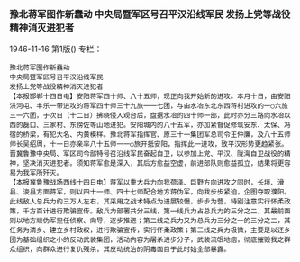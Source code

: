 ### 豫北蒋军图作新蠢动  中央局暨军区号召平汉沿线军民  发扬上党等战役精神消灭进犯者

1946-11-16
第1版()
专栏：

    豫北蒋军图作新蠢动
    中央局暨军区号召平汉沿线军民
    发扬上党等战役精神消灭进犯者
    【本报邯郸十四日电】安阳蒋军四十师、八十五师，现正向我开始新的进攻。本月十日，由安阳洪河屯、丰乐一带进攻的蒋军四十师三十九旅一一七团，与由水冶东北东西蒋村进攻的一○六旅三一六团，于次日（十二日）拂晓侵入观台后，盘据水冶的四十师一部，此时亦分三路向水冶以西的磊口、三家村、东傍佐等山地进犯。安阳城内的八十五军，亦加紧督促修筑安东、太保、冯宿的桥梁，有犯大名、内黄模样。豫北蒋军指挥官、原三十一集团军总司令王仲廉，及八十五师师长吴绍周，十一日亦亲率八十五师一一○旅开抵安阳，指挥此一进攻，致平汉形势更趋紧张。晋冀鲁豫中央局、军区司令部特号召沿线军民奋起自卫，以参加上党、平汉、陇海自卫战役的精神，坚决消灭进犯者。须知蒋军愈是深入，其后方愈益空虚，前进部队则愈益孤立，结果将更容易为我军所歼灭。
    【本报冀鲁豫战场西线十四日电】蒋军以重大兵力向我荷泽、巨野方向进攻之同时，长垣、滑县、浚县方面蒋军，则以四十一师、四十七师配合地方蒋伪军，向我步步紧迫，企图夺取濮阳。此线敌人总兵力约三万人左右，其采用之战术特点为进展较慢，步步为营，特别注意实行怀柔政策，千方百计进行欺骗宣传。敌兵力部署共分三线，第一线兵力占总兵力的三分之二，其最前面则以地方顽伪军担任侦察、向导，逐步推进；第二线之兵力又为总兵力三分之一的三分之二，其任务为清乡、建立乡村政权，进行欺骗宣传，实行怀柔政策；第三线之兵力极微，主要是以还乡团为基础组织之小的反动武装集团，活动内容为屠杀进步分子，武装流氓地痞，彻底摧毁我之群众组织，向群众进行复仇残杀，其反动统治的阴毒面目于此时始全部暴露。
